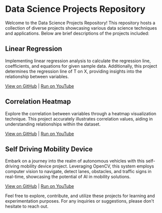 # Data Science Projects Repository

Welcome to the Data Science Projects Repository! This repository hosts a collection of diverse projects showcasing various data science techniques and applications. Below are brief descriptions of the projects included:

## Linear Regression
Implementing linear regression analysis to calculate the regression line, coefficients, and equations for given sample data. Additionally, this project determines the regression line of T on X, providing insights into the relationship between variables.

[View on GitHub](link_to_github_linear_regression) | [Run on YouTube](link_to_youtube_linear_regression)

## Correlation Heatmap
Explore the correlation between variables through a heatmap visualization technique. This project accurately illustrates correlation values, aiding in understanding relationships within the dataset.

[View on GitHub](link_to_github_correlation_heatmap) | [Run on YouTube](link_to_youtube_correlation_heatmap)

## Self Driving Mobility Device
Embark on a journey into the realm of autonomous vehicles with this self-driving mobility device project. Leveraging OpenCV, this system employs computer vision to navigate, detect lanes, obstacles, and traffic signs in real-time, showcasing the potential of AI in mobility solutions.

[View on GitHub](link_to_github_self_driving_mobility_device) | [Run on YouTube](link_to_youtube_self_driving_mobility_device)

Feel free to explore, contribute, and utilize these projects for learning and experimentation purposes. For any inquiries or suggestions, please don't hesitate to reach out.
